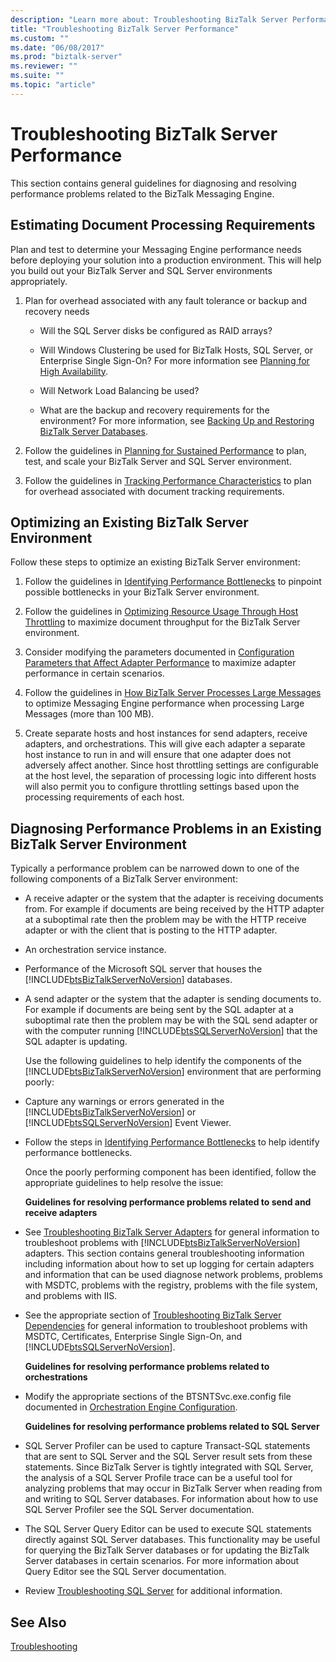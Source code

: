```yaml
---
description: "Learn more about: Troubleshooting BizTalk Server Performance"
title: "Troubleshooting BizTalk Server Performance"
ms.custom: ""
ms.date: "06/08/2017"
ms.prod: "biztalk-server"
ms.reviewer: ""
ms.suite: ""
ms.topic: "article"
---
```

# Troubleshooting BizTalk Server Performance
This section contains general guidelines for diagnosing and resolving performance problems related to the BizTalk Messaging Engine.  
  
## Estimating Document Processing Requirements  
 Plan and test to determine your Messaging Engine performance needs before deploying your solution into a production environment. This will help you build out your BizTalk Server and SQL Server environments appropriately.  
  
1.  Plan for overhead associated with any fault tolerance or backup and recovery needs  
  
    -   Will the SQL Server disks be configured as RAID arrays?  
  
    -   Will Windows Clustering be used for BizTalk Hosts, SQL Server, or Enterprise Single Sign-On? For more information see [Planning for High Availability](../core/planning-for-high-availability3.md).  
  
    -   Will Network Load Balancing be used?  
  
    -   What are the backup and recovery requirements for the environment? For more information, see [Backing Up and Restoring BizTalk Server Databases](../core/backing-up-and-restoring-biztalk-server-databases.md).  
  
2.  Follow the guidelines in [Planning for Sustained Performance](../core/planning-for-sustained-performance.md) to plan, test, and scale your BizTalk Server and SQL Server environment.  
  
3.  Follow the guidelines in [Tracking Performance Characteristics](../core/tracking-performance-characteristics.md) to plan for overhead associated with document tracking requirements.  
  
## Optimizing an Existing BizTalk Server Environment  
 Follow these steps to optimize an existing BizTalk Server environment:  
  
1.  Follow the guidelines in [Identifying Performance Bottlenecks](../core/identifying-performance-bottlenecks.md) to pinpoint possible bottlenecks in your BizTalk Server environment.  
  
2.  Follow the guidelines in [Optimizing Resource Usage Through Host Throttling](../core/optimizing-resource-usage-through-host-throttling.md) to maximize document throughput for the BizTalk Server environment.  
  
3.  Consider modifying the parameters documented in [Configuration Parameters that Affect Adapter Performance](../core/configuration-parameters-that-affect-adapter-performance.md) to maximize adapter performance in certain scenarios.  
  
4.  Follow the guidelines in [How BizTalk Server Processes Large Messages](../core/how-biztalk-server-processes-large-messages.md) to optimize Messaging Engine performance when processing Large Messages (more than 100 MB).  
  
5.  Create separate hosts and host instances for send adapters, receive adapters, and orchestrations. This will give each adapter a separate host instance to run in and will ensure that one adapter does not adversely affect another. Since host throttling settings are configurable at the host level, the separation of processing logic into different hosts will also permit you to configure throttling settings based upon the processing requirements of each host.  
  
## Diagnosing Performance Problems in an Existing BizTalk Server Environment  
 Typically a performance problem can be narrowed down to one of the following components of a BizTalk Server environment:  
  
- A receive adapter or the system that the adapter is receiving documents from. For example if documents are being received by the HTTP adapter at a suboptimal rate then the problem may be with the HTTP receive adapter or with the client that is posting to the HTTP adapter.  
  
- An orchestration service instance.  
  
- Performance of the Microsoft SQL server that houses the [!INCLUDE[btsBizTalkServerNoVersion](../includes/btsbiztalkservernoversion-md.md)] databases.  
  
- A send adapter or the system that the adapter is sending documents to. For example if documents are being sent by the SQL adapter at a suboptimal rate then the problem may be with the SQL send adapter or with the computer running [!INCLUDE[btsSQLServerNoVersion](../includes/btssqlservernoversion-md.md)] that the SQL adapter is updating.  
  
  Use the following guidelines to help identify the components of the [!INCLUDE[btsBizTalkServerNoVersion](../includes/btsbiztalkservernoversion-md.md)] environment that are performing poorly:  
  
- Capture any warnings or errors generated in the [!INCLUDE[btsBizTalkServerNoVersion](../includes/btsbiztalkservernoversion-md.md)] or [!INCLUDE[btsSQLServerNoVersion](../includes/btssqlservernoversion-md.md)] Event Viewer.  
  
- Follow the steps in [Identifying Performance Bottlenecks](../core/identifying-performance-bottlenecks.md) to help identify performance bottlenecks.  
  
  Once the poorly performing component has been identified, follow the appropriate guidelines to help resolve the issue:  
  
  **Guidelines for resolving performance problems related to send and receive adapters**  
  
- See [Troubleshooting BizTalk Server Adapters](../core/troubleshooting-biztalk-server-adapters.md) for general information to troubleshoot problems with [!INCLUDE[btsBizTalkServerNoVersion](../includes/btsbiztalkservernoversion-md.md)] adapters. This section contains general troubleshooting information including information about how to set up logging for certain adapters and information that can be used diagnose network problems, problems with MSDTC, problems with the registry, problems with the file system, and problems with IIS.  
  
- See the appropriate section of [Troubleshooting BizTalk Server Dependencies](../core/troubleshooting-biztalk-server-dependencies.md) for general information to troubleshoot problems with MSDTC, Certificates, Enterprise Single Sign-On, and [!INCLUDE[btsSQLServerNoVersion](../includes/btssqlservernoversion-md.md)].  
  
  **Guidelines for resolving performance problems related to orchestrations**  
  
- Modify the appropriate sections of the BTSNTSvc.exe.config file documented in [Orchestration Engine Configuration](../core/orchestration-engine-configuration.md).  
  
  **Guidelines for resolving performance problems related to SQL Server**  
  
- SQL Server Profiler can be used to capture Transact-SQL statements that are sent to SQL Server and the SQL Server result sets from these statements. Since BizTalk Server is tightly integrated with SQL Server, the analysis of a SQL Server Profile trace can be a useful tool for analyzing problems that may occur in BizTalk Server when reading from and writing to SQL Server databases. For information about how to use SQL Server Profiler see the SQL Server documentation.  
  
- The SQL Server Query Editor can be used to execute SQL statements directly against SQL Server databases. This functionality may be useful for querying the BizTalk Server databases or for updating the BizTalk Server databases in certain scenarios. For more information about Query Editor see the SQL Server documentation.  
  
- Review [Troubleshooting SQL Server](../core/troubleshooting-sql-server.md) for additional information.  
  
## See Also  
 [Troubleshooting](../core/troubleshooting.md)
